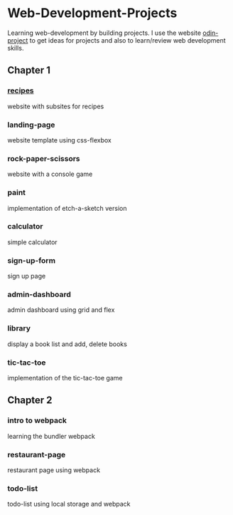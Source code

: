 # Web-Development-Projects
Learning web-development by building projects. I use the website [odin-project](https://www.theodinproject.com/dashboard)
to get ideas for projects and also to learn/review web development skills.

## Chapter 1
### [recipes](./chapter1/1-recipes/README.md)
website with subsites for recipes
### landing-page
website template using css-flexbox
### rock-paper-scissors
website with a console game
### paint
implementation of etch-a-sketch version
### calculator
simple calculator
### sign-up-form
sign up page
### admin-dashboard
admin dashboard using grid and flex
### library
display a book list and add, delete books
### tic-tac-toe
implementation of the tic-tac-toe game

## Chapter 2
### intro to webpack
learning the bundler webpack
### restaurant-page
restaurant page using webpack
### todo-list
todo-list using local storage and webpack
